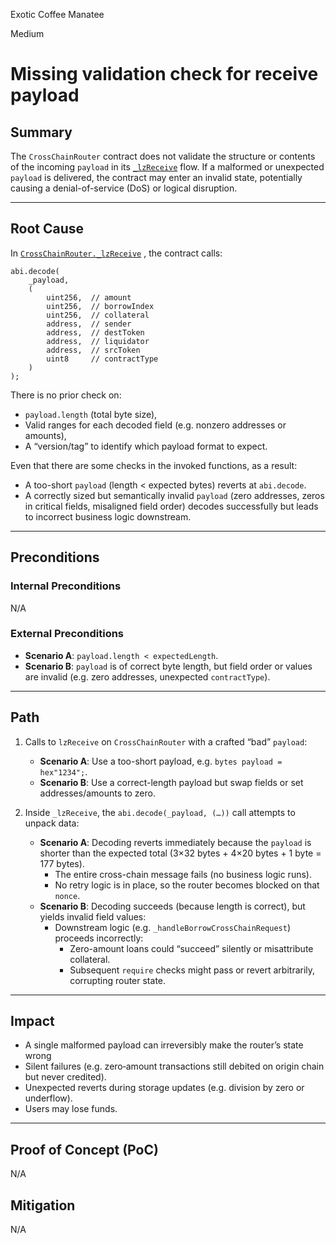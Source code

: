 Exotic Coffee Manatee

Medium

# Missing validation check for receive payload

## Summary

The `CrossChainRouter` contract does not validate the structure or contents of the incoming `payload` in its [`_lzReceive`](https://github.com/sherlock-audit/2025-05-lend-audit-contest/blob/main/Lend-V2/src/LayerZero/CrossChainRouter.sol#L742C4-L785C6)  flow. If a malformed or unexpected `payload` is delivered, the contract may enter an invalid state, potentially causing a denial-of-service (DoS) or logical disruption.

---

## Root Cause

In [`CrossChainRouter._lzReceive`](https://github.com/sherlock-audit/2025-05-lend-audit-contest/blob/main/Lend-V2/src/LayerZero/CrossChainRouter.sol#L742C4-L785C6) , the contract calls:
```solidity
abi.decode(
    _payload,
    (
        uint256,  // amount
        uint256,  // borrowIndex
        uint256,  // collateral
        address,  // sender
        address,  // destToken
        address,  // liquidator
        address,  // srcToken
        uint8     // contractType
    )
);
```
There is no prior check on:
- `payload.length` (total byte size),
- Valid ranges for each decoded field (e.g. nonzero addresses or amounts),
- A “version/tag” to identify which payload format to expect.

Even that there are some checks in the invoked functions, as a result:
- A too-short `payload` (length < expected bytes) reverts at `abi.decode`.
- A correctly sized but semantically invalid `payload` (zero addresses, zeros in critical fields, misaligned field order) decodes successfully but leads to incorrect business logic downstream.

---

## Preconditions

### Internal Preconditions
N/A

### External Preconditions
   - **Scenario A**: `payload.length < expectedLength`.
   - **Scenario B**: `payload` is of correct byte length, but field order or values are invalid (e.g. zero addresses, unexpected `contractType`).

---

## Path

1. Calls to `lzReceive` on `CrossChainRouter` with a crafted “bad” `payload`:
   - **Scenario A**: Use a too-short payload, e.g. `bytes payload = hex"1234";`.
   - **Scenario B**: Use a correct-length payload but swap fields or set addresses/amounts to zero.

2. Inside `_lzReceive`, the `abi.decode(_payload, (…))` call attempts to unpack data:
   - **Scenario A**: Decoding reverts immediately because the `payload` is shorter than the expected total (3×32 bytes + 4×20 bytes + 1 byte = 177 bytes).
     - The entire cross-chain message fails (no business logic runs).
     - No retry logic is in place, so the router becomes blocked on that `nonce`.
   - **Scenario B**: Decoding succeeds (because length is correct), but yields invalid field values:
     - Downstream logic (e.g. `_handleBorrowCrossChainRequest`) proceeds incorrectly:
       - Zero-amount loans could “succeed” silently or misattribute collateral.
       - Subsequent `require` checks might pass or revert arbitrarily, corrupting router state.

---

## Impact

- A single malformed payload can irreversibly make the router’s state wrong
- Silent failures (e.g. zero‐amount transactions still debited on origin chain but never credited).
- Unexpected reverts during storage updates (e.g. division by zero or underflow).
- Users may lose funds.

---

## Proof of Concept (PoC)

N/A

## Mitigation

N/A